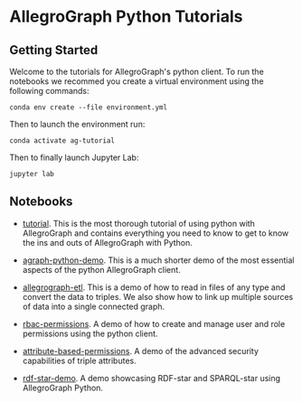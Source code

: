 # AllegroGraph Python Tutorials

## Getting Started

Welcome to the tutorials for AllegroGraph's python client. To run the notebooks we recommed you create a virtual environment using the following commands:

```shell
conda env create --file environment.yml
```

Then to launch the environment run:

```shell
conda activate ag-tutorial
```

Then to finally launch Jupyter Lab:

```shell
jupyter lab
```

## Notebooks

* [tutorial](tutorial.ipynb). This is the most thorough tutorial of using python with AllegroGraph and contains everything you need to know to get to know the ins and outs of AllegroGraph with Python.

* [agraph-python-demo](agraph-python-demo.ipynb). This is a much shorter demo of the most essential aspects of the python AllegroGraph client.

* [allegrograph-etl](allegrograph-etl.ipynb). This is a demo of how to read in files of any type and convert the data to triples. We also show how to link up multiple sources of data into a single connected graph.

* [rbac-permissions](rbac-permissions.ipynb). A demo of how to create and manage user and role permissions using the python client.

* [attribute-based-permissions](attribute-based-permissions.ipynb). A demo of the advanced security capabilities of triple attributes.

* [rdf-star-demo](rdf-star-demo.ipynb). A demo showcasing RDF-star and SPARQL-star using AllegroGraph Python.
